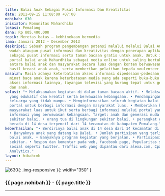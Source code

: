 ```yaml
---
title: Balai Anak Sebagai Pusat Informasi Dan Kreatifitas
date: 2011-09-15 11:08:00 +07:00
nohibah: 630
inisiator: Komunitas Mahardhika
lokasi: Pemalang
dana: Rp 805.400.000
topik: Meretas batas – kebhinekaan bermedia
lama: Januari 2012 – Desember 2013
deskripsi: Sebuah program pengembangan potensi melalui melalui Balai Anak sebagai
  wadah ataupun pusat informasi dan kreativitas dengan penerapan aplikasi internet
  sebagai pusat informasi serta taman bacaan gratis untuk anak. Untuk itu dibangun
  portal balai anak Mahardhika sebagai media online untuk saling bertukar informasi
  antara balai anak dan masyarakat secara luas dengan konten berwawasan kebangsaan,
  hasil kreasi anak anak, serta memberikan pelatihan kepada voulenteer sebagai pendamping.
masalah: Masih adanya keterbatasan akses informasi dipedesaan-pedesaan, kurangnya
  minat baca anak karena keterbatasan media yang ada seperti buku-buku anak, dan juga
  akses informasi lainnya, tayangan televisi yang kurang tepat untuk generasi muda
  dan anak.
solusi: "• Melaksanakan kegiatan di dalam taman bacaan aktif. • Melaksanakan kegiatan
  yang edukatif dan kreatif serta berwawasan kebangsaan. • Pendampingan anak dari
  keluarga yang tidak mampu. • Menginformasikan seluruh kegiatan balai anak melalui
  portal untuk berbagi informasi dengan masyarakat luas. • Memberikan kesempatan kepada
  masyarakat luas untuk ikut serta berbagi informasi melalui portal yang ada dengan
  informasi yang berwawasan kebangsaan. Target: anak dan generasi muda dilingkungan
  sekitar balai. • orang tua di lingkungan sekitar balai. • perangkat desa. • lokasi
  berada di 14 desa terpencil dari 14 kecamatan di kabupaten Pemalang."
keberhasilan: "• Berdirinya balai anak di 14 desa dari 14 kecamatan di kabupaten Pemalang.
  • Banyaknya anak yang datang ke Balai. • Jumlah partisipan yang terlibat dalam aktivitas
  balai anak. • Banyaknya program kegiatan yang berjalan. • Partisipasi masyarakat
  sekitar. • Respon dan komentar pada web, facebook page, Popularitas situs jejaring
  sosial seperti twitter. Traffic web yang dipantau dari alexa.com, Cpanel, dan Google
  Analytics."
layout: hibahcmb
---
```


![630](/static/img/hibahcmb/630.png){: .img-responsive }{: width="350" }

### {{ page.nohibah }} - {{ page.title }}

---
